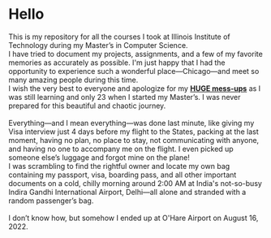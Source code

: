 # Hello
This is my repository for all the courses I took at Illinois Institute of Technology during my Master’s in Computer Science.<br>
I have tried to document my projects, assignments, and a few of my favorite memories as accurately as possible. I'm just happy that I had the opportunity to experience such a wonderful place—Chicago—and meet so many amazing people during this time.<br>
I wish the very best to everyone and apologize for my <u><b>HUGE mess-ups</b></u> as I was still learning and only 23 when I started my Master’s. I was never prepared for this beautiful and chaotic journey.
<br><br>
Everything—and I mean everything—was done last minute, like giving my Visa interview just 4 days before my flight to the States, packing at the last moment, having no plan, no place to stay, not communicating with anyone, and having no one to accompany me on the flight. I even picked up someone else’s luggage and forgot mine on the plane! <br>
I was scrambling to find the rightful owner and locate my own bag containing my passport, visa, boarding pass, and all other important documents on a cold, chilly morning around 2:00 AM at India's not-so-busy Indira Gandhi International Airport, Delhi—all alone and stranded with a random passenger’s bag.
<br><br>
I don’t know how, but somehow I ended up at O'Hare Airport on August 16, 2022.
